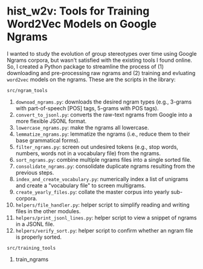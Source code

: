 # hist_w2v: Tools for Training Word2Vec Models on Google Ngrams

I wanted to study the evolution of group stereotypes over time using Google Ngrams corpora, but wasn't satisfied with the existing tools I found online. So, I created a Python package to streamline the process of (1) downloading and pre-processing raw ngrams and (2) training and evluating `word2vec` models on the ngrams. These are the scripts in the library:

`src/ngram_tools`
1. `downoad_ngrams.py`: downloads the desired ngram types (e.g., 3-grams with part-of-speech [POS] tags, 5-grams with POS tags).
2. `convert_to_jsonl.py`: converts the raw-text ngrams from Google into a more flexible JSONL format.
3. `lowercase_ngrams.py`: make the ngrams all lowercase.
4. `lemmatize_ngrams.py`: lemmatize the ngrams (i.e., reduce them to their base grammatical forms).
5. `filter_ngrams.py`: screen out undesired tokens (e.g., stop words, numbers, words not in a vocabulary file) from the ngrams.
6. `sort_ngrams.py`: combine multiple ngrams files into a single sorted file.
7. `consolidate_ngrams.py`: consolidate duplicate ngrams resulting from the previous steps.
8. `index_and_create_vocabulary.py`: numerically index a list of unigrams and create a "vocabulary file" to screen multigrams.
9. `create_yearly_files.py`: collate the master corpus into yearly sub-corpora.
10. `helpers/file_handler.py`: helper script to simplify reading and writing files in the other modules.
11. `helpers/print_jsonl_lines.py`: helper script to view a snippet of ngrams in a JSONL file.
12. `helpers/verify_sort.py`: helper script to confirm whether an ngram file is properly sorted. 

`src/training_tools`
1. train_ngrams
